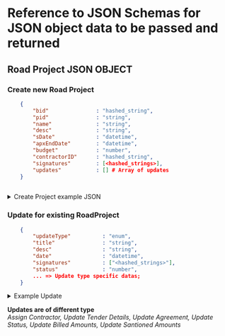 # Reference to JSON Schemas for JSON object data to be passed and returned

## Road Project JSON OBJECT

### Create new Road Project

```json
    {
        "bid"               : "hashed_string", 
        "pid"               : "string",
        "name"              : "string",
        "desc"              : "string",
        "sDate"             : "datetime",
        "apxEndDate"        : "datetime",
        "budget"            : "number",
        "contractorID"      : "hashed_string",
        "signatures"        : [<hashed_strings>],
        "updates"           : [] # Array of updates  
    }
    
```

<details>
<summary>Create Project example JSON</summary>

```json

    {
        "bid"               : "0x0123abc", 
        "pid"               : "P0123",
        "name"              : "Road Construction - Cherthala",
        "desc"              : "Road construction, rebuilding",
        "sDate"             : "12/03/2022",
        "apxEndDate"        : "01/08/2022",
        "budget"            : "120",
        "contractorID"      : "0x0c4564abc",
        "signatures"        : ["0x0a123abcde"],
        "updates"           : []  
    }

```

</details>

### Update for existing RoadProject

```json
    {        
        "updateType"          : "enum",
        "title"               : "string",
        "desc"                : "string",
        "date"                : "datetime",
        "signatures"          : ["<hashed_strings>"],
        "status"              : "number",
        ... => Update type specific datas;
    }
```
<details>
<summary>Example Update</summary>

```json

    {        
        "updateType"          : 0,
        "title"               : "Updated Design",
        "desc"                : "Design updated and approved",
        "date"                : "18/03/2022",
        "signatures"          : ["0x0a123abcde"],
        "status"              : "10",        
    }

```

</details>

**Updates are of different type**  
*Assign Contractor, Update Tender Details, Update Agreement, Update Status, Update Billed Amounts, Update Santioned Amounts*